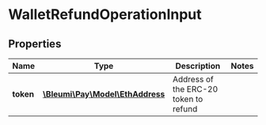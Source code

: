 # WalletRefundOperationInput

## Properties
Name | Type | Description | Notes
------------ | ------------- | ------------- | -------------
**token** | [**\Bleumi\Pay\Model\EthAddress**](EthAddress.md) | Address of the ERC-20 token to refund |